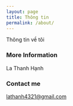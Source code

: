 ```yaml
---
layout: page
title: Thông tin
permalink: /about/
---
```


Thông tin về tôi

### More Information

La Thanh Hạnh

### Contact me

[lathanh4321@gmail.com](mailto:lathanh4321@gmail.com)
